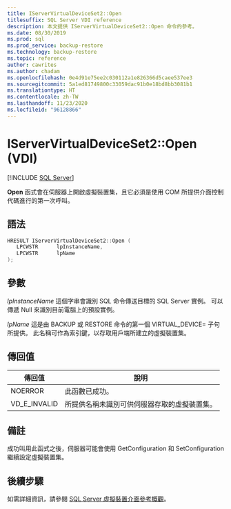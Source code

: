 ```yaml
---
title: IServerVirtualDeviceSet2::Open
titlesuffix: SQL Server VDI reference
description: 本文提供 IServerVirtualDeviceSet2::Open 命令的參考。
ms.date: 08/30/2019
ms.prod: sql
ms.prod_service: backup-restore
ms.technology: backup-restore
ms.topic: reference
author: cawrites
ms.author: chadam
ms.openlocfilehash: 0e4d91e75ee2c030112a1e826366d5caee537ee3
ms.sourcegitcommit: 5a1ed81749800c33059dac91b0e18bd8bb3081b1
ms.translationtype: HT
ms.contentlocale: zh-TW
ms.lasthandoff: 11/23/2020
ms.locfileid: "96128866"
---
```

# <a name="iservervirtualdeviceset2open-vdi"></a>IServerVirtualDeviceSet2::Open (VDI)

[!INCLUDE [SQL Server](../../../includes/applies-to-version/sqlserver.md)]

**Open** 函式會在伺服器上開啟虛擬裝置集，且它必須是使用 COM 所提供介面控制代碼進行的第一次呼叫。

## <a name="syntax"></a>語法

```c
HRESULT IServerVirtualDeviceSet2::Open (
   LPCWSTR      lpInstanceName,
   LPCWSTR      lpName
);
```

## <a name="parameters"></a>參數

*lpInstanceName* 這個字串會識別 SQL 命令傳送目標的 SQL Server 實例。 可以傳遞 Null 來識別目前電腦上的預設實例。

*lpName* 這是由 BACKUP 或 RESTORE 命令的第一個 VIRTUAL_DEVICE= 子句所提供。 此名稱可作為索引鍵，以存取用戶端所建立的虛擬裝置集。

## <a name="return-value"></a>傳回值

|傳回值 | 說明 |
|---|---|
| NOERROR | 此函數已成功。 |
| VD_E_INVALID | 所提供名稱未識別可供伺服器存取的虛擬裝置集。 |

## <a name="remarks"></a>備註

成功叫用此函式之後，伺服器可能會使用 GetConfiguration 和 SetConfiguration 繼續設定虛擬裝置集。

## <a name="next-steps"></a>後續步驟

如需詳細資訊，請參閱 [SQL Server 虛擬裝置介面參考概觀](reference-virtual-device-interface.md)。